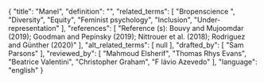 {
    "title": "Manel",
    "definition": "",
    "related_terms": [
        "Bropenscience ",
        "Diversity",
        "Equity",
        "Feminist psychology",
        "Inclusion",
        "Under-representation"
    ],
    "references": [
        "Reference (s): Bouvy and Mujoomdar (2019); Goodman and Pepinsky (2019); Nittrouer et al. (2018); Rodriguez and Günther (2020)"
    ],
    "alt_related_terms": [
        null
    ],
    "drafted_by": [
        "Sam Parsons"
    ],
    "reviewed_by": [
        "Mahmoud Elsherif",
        "Thomas Rhys Evans",
        "Beatrice Valentini",
        "Christopher Graham",
        "F lávio Azevedo"
    ],
    "language": "english"
}
